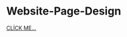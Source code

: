 # Website-Page-Design
[CLİCK ME...](https://muratcelikkk.github.io/Website-Page-Design/services.html)
